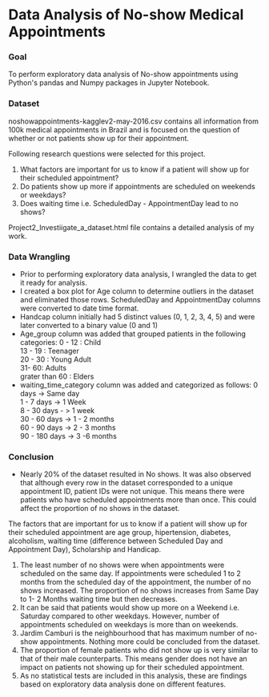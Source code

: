 # Data Analysis of No-show Medical Appointments

### Goal 
To perform exploratory data analysis of No-show appointments using Python's pandas and Numpy packages in Jupyter Notebook. 

### Dataset
noshowappointments-kagglev2-may-2016.csv contains all information from 100k medical appointments in Brazil and is focused on the question of whether or not patients show up for their appointment. 

Following research questions were selected for this project.
1. What factors are important for us to know if a patient will show up for their scheduled appointment?
2. Do patients show up more if appointments are scheduled on weekends or weekdays?
3. Does waiting time i.e. ScheduledDay - AppointmentDay lead to no shows?

Project2_Investiigate_a_dataset.html file contains a detailed analysis of my work. 

### Data Wrangling
* Prior to performing exploratory data analysis, I wrangled the data to get it ready for analysis. 
* I created a box plot for Age column to determine outliers in the dataset and eliminated those rows. ScheduledDay and AppointmentDay columns were converted to date time format. 
* Handcap column initially had 5 distinct values (0, 1, 2, 3, 4, 5) and were later converted to a binary value (0 and 1)
* Age_group column was added that grouped patients in the following categories:
    0 - 12 : Child <br/>
    13 - 19 : Teenager <br/>
    20 - 30 : Young Adult <br/>
    31- 60: Adults <br/>
    grater than 60 : Elders <br/>
*  waiting_time_category column was added and categorized as follows:
   0 days -> Same day <br/>
   1 - 7 days -> 1 Week <br/>
   8 - 30 days - > 1 week <br/>
   30 - 60 days -> 1 - 2 months <br/>
   60 - 90 days -> 2 - 3 months <br/>
   90 - 180 days -> 3 -6 months <br/>
   
### Conclusion
* Nearly 20% of the dataset resulted in No shows. It was also observed that although every row in the dataset corresponded to a unique appointment ID, patient IDs were not unique. This means there were patients who have scheduled appointments more than once. This could affect the proportion of no shows in the dataset.

The factors that are important for us to know if a patient will show up for their scheduled appointment are age group, hipertension, diabetes, alcoholism, waiting time (difference between Scheduled Day and Appointment Day), Scholarship and Handicap.
1. The least number of no shows were when appointments were scheduled on the same day. If appointments were scheduled 1 to 2 months from the scheduled day of the appointment, the number of no shows increased. The proportion of no shows increases from Same Day to 1- 2 Months waiting time but then decreases.
2. It can be said that patients would show up more on a Weekend i.e. Saturday compared to other weekdays. However, number of appointments scheduled on weekdays is more than on weekends.
3. Jardim Camburi is the neighbourhood that has maximum number of no-show appointments. Nothing more could be concluded from the dataset.
4. The proportion of female patients who did not show up is very similar to that of their male counterparts. This means gender does not have an impact on patients not showing up for their scheduled appointment.
5. As no statistical tests are included in this analysis, these are findings based on exploratory data analysis done on different features.
